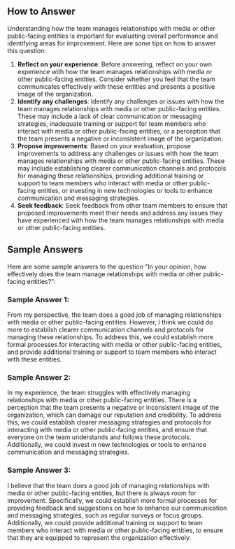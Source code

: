 

How to Answer
-------------

Understanding how the team manages relationships with media or other public-facing entities is important for evaluating overall performance and identifying areas for improvement. Here are some tips on how to answer this question:

1. **Reflect on your experience**: Before answering, reflect on your own experience with how the team manages relationships with media or other public-facing entities. Consider whether you feel that the team communicates effectively with these entities and presents a positive image of the organization.
2. **Identify any challenges**: Identify any challenges or issues with how the team manages relationships with media or other public-facing entities. These may include a lack of clear communication or messaging strategies, inadequate training or support for team members who interact with media or other public-facing entities, or a perception that the team presents a negative or inconsistent image of the organization.
3. **Propose improvements**: Based on your evaluation, propose improvements to address any challenges or issues with how the team manages relationships with media or other public-facing entities. These may include establishing clearer communication channels and protocols for managing these relationships, providing additional training or support to team members who interact with media or other public-facing entities, or investing in new technologies or tools to enhance communication and messaging strategies.
4. **Seek feedback**: Seek feedback from other team members to ensure that proposed improvements meet their needs and address any issues they have experienced with how the team manages relationships with media or other public-facing entities.

Sample Answers
--------------

Here are some sample answers to the question "In your opinion, how effectively does the team manage relationships with media or other public-facing entities?":

### Sample Answer 1:

From my perspective, the team does a good job of managing relationships with media or other public-facing entities. However, I think we could do more to establish clearer communication channels and protocols for managing these relationships. To address this, we could establish more formal processes for interacting with media or other public-facing entities, and provide additional training or support to team members who interact with these entities.

### Sample Answer 2:

In my experience, the team struggles with effectively managing relationships with media or other public-facing entities. There is a perception that the team presents a negative or inconsistent image of the organization, which can damage our reputation and credibility. To address this, we could establish clearer messaging strategies and protocols for interacting with media or other public-facing entities, and ensure that everyone on the team understands and follows these protocols. Additionally, we could invest in new technologies or tools to enhance communication and messaging strategies.

### Sample Answer 3:

I believe that the team does a good job of managing relationships with media or other public-facing entities, but there is always room for improvement. Specifically, we could establish more formal processes for providing feedback and suggestions on how to enhance our communication and messaging strategies, such as regular surveys or focus groups. Additionally, we could provide additional training or support to team members who interact with media or other public-facing entities, to ensure that they are equipped to represent the organization effectively.
